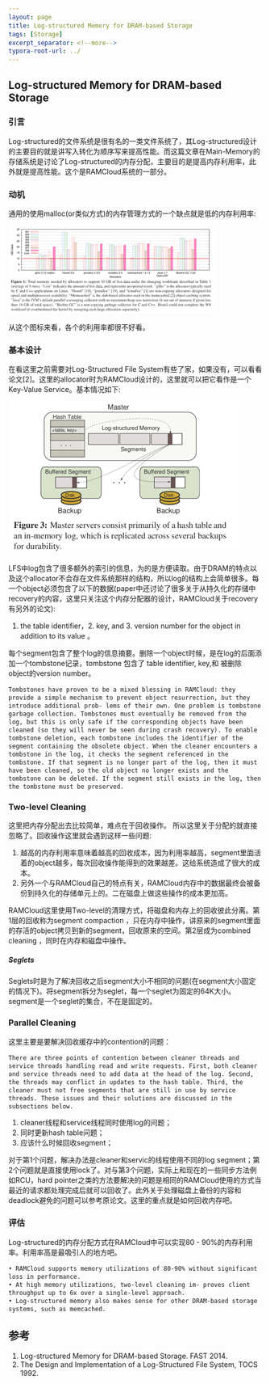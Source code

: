```yaml
---
layout: page
title: Log-structured Memory for DRAM-based Storage
tags: [Storage]
excerpt_separator: <!--more-->
typora-root-url: ../
---
```


## Log-structured Memory for DRAM-based Storage

### 引言

   Log-structured的文件系统是很有名的一类文件系统了，其Log-structured设计的主要目的就是讲写入转化为顺序写来提高性能。而这篇文章在Main-Memory的存储系统是讨论了Log-structured的内存分配，主要目的是提高内存利用率，此外就是提高性能。这个是RAMCloud系统的一部分。

### 动机

   通用的使用malloc(or类似方式)的内存管理方式的一个缺点就是低的内存利用率:

<img src="/assets/img/lsm-memory-utilization.png" alt="lsm-memory-utilization" style="zoom:40%;" />

  从这个图标来看，各个的利用率都很不好看。

### 基本设计

   在看这里之前需要对Log-Structured File System有些了家，如果没有，可以看看论文[2]。这里的allocator时为RAMCloud设计的，这里就可以把它看作是一个Key-Value Service。基本情况如下:

<img src="/assets/img/lsm-arch.png" alt="lsm-arch" style="zoom:50%;" />

LFS中log包含了很多额外的索引的信息，为的是方便读取。由于DRAM的特点以及这个allocator不会存在文件系统那样的结构，所以log的结构上会简单很多。每一个object必须包含了以下的数据(paper中还讨论了很多关于从持久化的存储中recovery的内容，这里只关注这个内存分配器的设计，RAMCloud关于recovery有另外的论文):

1. the table identifier，2. key, and 3. version number for the object in addition to its value 。

  每个segment包含了整个log的信息摘要。删除一个object时候，是在log的后面添加一个tombstone记录，tombstone 包含了 table identifier, key,和 被删除object的version number。

```
Tombstones have proven to be a mixed blessing in RAMCloud: they provide a simple mechanism to prevent object resurrection, but they introduce additional prob- lems of their own. One problem is tombstone garbage collection. Tombstones must eventually be removed from the log, but this is only safe if the corresponding objects have been cleaned (so they will never be seen during crash recovery). To enable tombstone deletion, each tombstone includes the identifier of the segment containing the obsolete object. When the cleaner encounters a tombstone in the log, it checks the segment referenced in the tombstone. If that segment is no longer part of the log, then it must have been cleaned, so the old object no longer exists and the tombstone can be deleted. If the segment still exists in the log, then the tombstone must be preserved.
```

### Two-level Cleaning 

   这里把内存分配出去比较简单，难点在于回收操作。 所以这里关于分配的就直接忽略了。回收操作这里就会遇到这样一些问题:

1. 越高的内存利用率意味着越高的回收成本，因为利用率越高，segment里面活着的object越多，每次回收操作能得到的效果越差。这给系统造成了很大的成本。
2. 另外一个与RAMCloud自己的特点有关，RAMCloud内存中的数据最终会被备份到持久化的存储单元上的。二在磁盘上做这些操作的成本更加高。

RAMCloud这里使用Two-level的清理方式，将磁盘和内存上的回收彼此分离。第1层的回收称为segment compaction ，只在内存中操作，讲原来的segment里面的存活的object拷贝到新的segment，回收原来的空间。第2层成为combined cleaning ，同时在内存和磁盘中操作。

##### Seglets 

 Seglets时是为了解决回收之后segment大小不相同的问题(在segment大小固定的情况下)。将segment拆分为seglet，每一个seglet为固定的64K大小。segment是一个seglet的集合，不在是固定的。

### Parallel Cleaning 

   这里主要是要解决回收缓存中的contention的问题：

```
There are three points of contention between cleaner threads and service threads handling read and write requests. First, both cleaner and service threads need to add data at the head of the log. Second, the threads may conflict in updates to the hash table. Third, the cleaner must not free segments that are still in use by service threads. These issues and their solutions are discussed in the subsections below.
```

1. cleaner线程和service线程同时使用log的问题；
2. 同时更新hash table问题；
3. 应该什么时候回收segment；

对于第1个问题，解决办法是cleaner和servic的线程使用不同的log segment；第2个问题就是直接使用lock了。对与第3个问题，实际上和现在的一些同步方法例如RCU，hard pointer之类的方法要解决的问题是相同的RAMCloud使用的方式当最近的请求都处理完成后就可以回收了。此外关于处理磁盘上备份的内容和deadlock避免的问题可以参考原论文。这里的重点就是如何回收内存吧。

### 评估

  Log-structured的内存分配方式在RAMCloud中可以实现80 - 90%的内存利用率。利用率高是最吸引人的地方吧。

```
• RAMCloud supports memory utilizations of 80-90% without significant loss in performance.
• At high memory utilizations, two-level cleaning im- proves client throughput up to 6x over a single-level approach.
• Log-structured memory also makes sense for other DRAM-based storage systems, such as memcached.
```

## 参考

1. Log-structured Memory for DRAM-based Storage. FAST 2014.
2. The Design and Implementation of a Log-Structured File System, TOCS 1992.